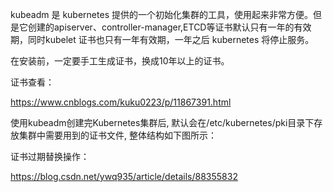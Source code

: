 kubeadm 是 kubernetes 提供的一个初始化集群的工具，使用起来非常方便。但是它创建的apiserver、controller-manager,ETCD等证书默认只有一年的有效期，同时kubelet 证书也只有一年有效期，一年之后 kubernetes 将停止服务。



在安装前，一定要手工生成证书，换成10年以上的证书。



证书查看：

https://www.cnblogs.com/kuku0223/p/11867391.html

使用kubeadm创建完Kubernetes集群后, 默认会在/etc/kubernetes/pki目录下存放集群中需要用到的证书文件, 整体结构如下图所示：









证书过期替换操作：

https://blog.csdn.net/ywq935/article/details/88355832

